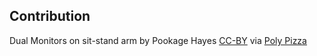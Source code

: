## Contribution

Dual Monitors on sit-stand arm by Pookage Hayes [CC-BY](https://creativecommons.org/licenses/by/3.0/) via [Poly Pizza](https://poly.pizza/m/c9fdvmLhrsT)
